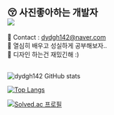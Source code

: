 <h2> 😚 사진좋아하는 개발자 <br>
    <a href="https://https://www.instagram.com/strap_m_/">
        <!-- 인스타 아이콘 -->
    <img 
        src="http://img.shields.io/badge/-Instagram-333333?style=flat&logo=Instagram&link=https://www.instagram.com/strap_m_/"
        style="height : auto; "/>
    </a>
</h2>

<span> 📧 Contact : dydgh142@naver.com </span> <br>
<span> 🔎 열심히 배우고 성실하게 공부해보자.. </span> <br>
<span> 📸 디자인 하는건 재밌긴해 :) </span>
<br><br>

<!-- A+ -->
![dydgh142 GitHub stats](https://github-readme-stats.vercel.app/api?username=dydgh142&show_icons=true&theme=synthwave)

<!-- 언어 종류 -->
[![Top Langs](https://github-readme-stats.vercel.app/api/top-langs/?username=dydgh142&layout=compact&theme=synthwave&langs_count=8)](https://github.com/anuraghazra/github-readme-stats)

<!-- 백준 -->
[![Solved.ac
프로필](http://mazassumnida.wtf/api/v2/generate_badge?boj=dydgh142)](https://solved.ac/dydgh142)






<!-- velog -->
<!-- 
<a href="https://velog.io/@dding_ji">
    <img 
        src="http://img.shields.io/badge/-Velog-00aaa7?style=flat&logo=Vector Logo Zone&link=https://velog.io/@dding_ji"
        style="height : auto; margin-left : 10px; margin-right : 10px;"/>
</a> 
-->

<!-- ??? -->
<!--<a href="https://legend-salamander-66c.notion.site/Kim-Myoung-Ji-12740c88e9c848708dd69b6c0adc1ef4">
    <img 
        src="http://img.shields.io/badge/-Notion-2ba640?style=flat&logo=Notion&link=https://legend-salamander-66c.notion.site/ff89b3affbf543f2b81e603b51dfe6ee"
        style="height : auto; margin-left : 10px; margin-right : 10px;"/>
</a>-->
